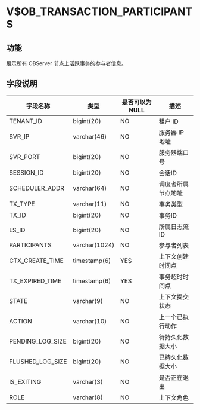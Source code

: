 V$OB_TRANSACTION_PARTICIPANTS 
==================================================

功能 
-------------------

展示所有 OBServer 节点上活跃事务的参与者信息。

字段说明 
---------------------



|       字段名称       |      类型       | 是否可以为 NULL |    描述     |
|------------------|---------------|------------|-----------|
| TENANT_ID        | bigint(20)    | NO         | 租户 ID     |
| SVR_IP           | varchar(46)   | NO         | 服务器 IP 地址 |
| SVR_PORT         | bigint(20)    | NO         | 服务器端口号    |
| SESSION_ID       | bigint(20)                        | NO         | 会话ID      |
| SCHEDULER_ADDR   | varchar(64)                      | NO         | 调度者所属节点地址 |
| TX_TYPE          | varchar(11)                      | NO         | 事务类型      |
| TX_ID            | bigint(20)                        | NO         | 事务ID      |
| LS_ID            | bigint(20)                        | NO         | 所属日志流ID   |
| PARTICIPANTS     | varchar(1024)                    | NO         | 参与者列表     |
| CTX_CREATE_TIME  | timestamp(6) | YES        | 上下文创建时间点  |
| TX_EXPIRED_TIME  | timestamp(6) | YES        | 事务超时时间点   |
| STATE            | varchar(9)                       | NO         | 上下文提交状态   |
| ACTION           | varchar(10)                      | NO         | 上一个已执行动作  |
| PENDING_LOG_SIZE | bigint(20)                        | NO         | 待持久化数据大小  |
| FLUSHED_LOG_SIZE | bigint(20)                        | NO         | 已持久化数据大小  |
| IS_EXITING       | varchar(3)                       | NO         | 是否正在退出    |
| ROLE             | varchar(8)                       | NO         | 上下文角色     |